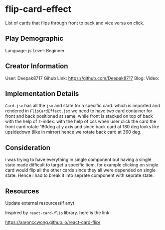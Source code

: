 # flip-card-effect

List of cards that flips through front to back and vice versa on click.

## Play Demographic

Language: js
Level: Beginner

## Creator Information

User: Deepak8717
Gihub Link: https://github.com/Deepak8717
Blog:
Video:

## Implementation Details

`Card.jsx` has all the `jsx` and state for a specific card. which is imported and rendered in `FlipCardEffect.jsx`
we need to have two card container for front and back positioned at same. while front is stacked on top of back with the help of z-index.
with the help of css when user click the card the front card rotate 180deg at y axis and since back card at 180 deg looks like upsidedown (like in mirror) hence we rotate back card at 360 deg.

## Consideration

i was trying to have everything in single component but having a single state made difficult to target a specific item. for example clicking on single card would flip all the other cards since they all were depended on single state. Hence i had to break it into seprate component with seprate state.

## Resources

Update external resources(if any)

Inspired by `react-card-flip` library. here is the link

https://aaronccwong.github.io/react-card-flip/
